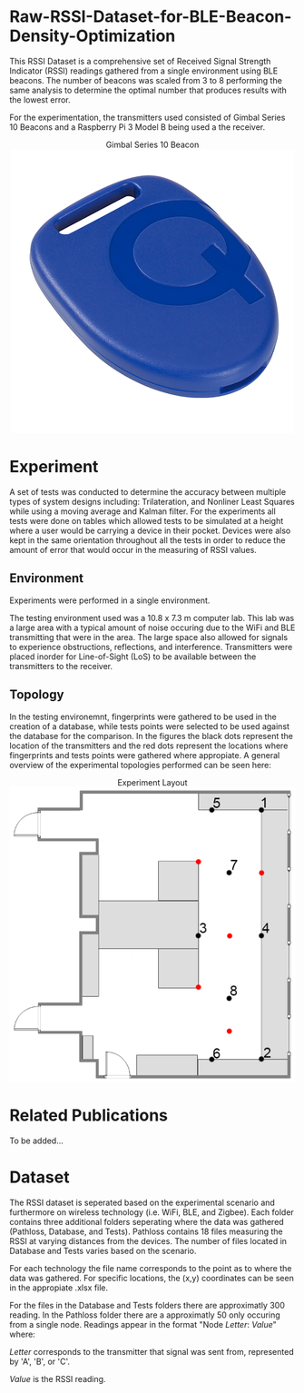 # Raw-RSSI-Dataset-for-BLE-Beacon-Density-Optimization

This RSSI Dataset is a comprehensive set of Received Signal Strength Indicator (RSSI) readings gathered from a single environment using BLE beacons. The number of beacons was scaled from 3 to 8 performing the same analysis to determine the optimal number that produces results with the lowest error.
 
For the experimentation, the transmitters used consisted of Gimbal Series 10 Beacons and a Raspberry Pi 3 Model B being used a the receiver.
 
   <p align="center">
Gimbal Series 10 Beacon
 <img src="https://github.com/ssadowsk/Raw-RSSI-Dataset-for-BLE-Beacon-Density-Optimization/blob/master/Images/iBeacon_Gimbal_Series10.png">
 </p>
 
# Experiment
A set of tests was conducted to determine the accuracy between multiple types of system designs including: Trilateration, and Nonliner Least Squares while using a moving average and Kalman filter. For the experiments all tests were done on tables which allowed tests to be simulated at a height where a user would be carrying a device in their pocket. Devices were also kept in the same orientation throughout all the tests in order to reduce the amount of error that would occur in the measuring of RSSI values. 
 
 ## Environment
Experiments were performed in a single environment.

The testing environment used was a 10.8 x 7.3 m computer lab. This lab was a large area with a typical amount of noise occuring due to the WiFi and BLE transmitting that were in the area. The large space also allowed for signals to experience obstructions, reflections, and interference. Transmitters were placed inorder for Line-of-Sight (LoS) to be available between the transmitters to the receiver.
 
 ## Topology
 In the testing environemnt, fingerprints were gathered to be used in the creation of a database, while tests points were selected to be used against the database for the comparison. In the figures the black dots represent the location of the transmitters and the red dots represent the locations where fingerprints and tests points were gathered where appropiate. A general overview of the experimental topologies performed can be seen here:

<p align="center">
Experiment Layout
 <img src="https://github.com/ssadowsk/Raw-RSSI-Dataset-for-BLE-Beacon-Density-Optimization/blob/master/Images/layout.png">
</p>

 # Related Publications
 
 To be added...
 
 # Dataset
The RSSI dataset is seperated based on the experimental scenario and furthermore on wireless technology (i.e. WiFi, BLE, and Zigbee). Each folder contains three additional folders seperating where the data was gathered (Pathloss, Database, and Tests). Pathloss contains 18 files measuring the RSSI at varying distances from the devices. The number of files located in Database and Tests varies based on the scenario.

For each technology the file name corresponds to the point as to where the data was gathered. For specific locations, the (x,y) coordinates can be seen in the appropiate .xlsx file.

For the files in the Database and Tests folders there are approximatly 300 reading. In the Pathloss folder there are a approximatly 50 only occuring from a single node. Readings appear in the format "Node *Letter*: *Value*" where:

*Letter* corresponds to the transmitter that signal was sent from, represented by 'A', 'B', or 'C'.

*Value* is the RSSI reading.
